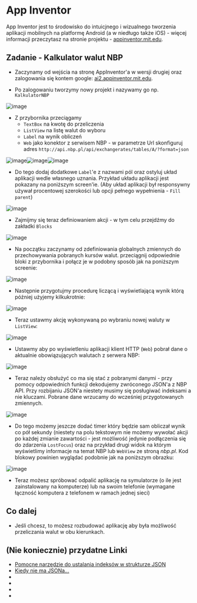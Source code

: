 # App Inventor

App Inventor jest to środowisko do intuicjnego i wizualnego tworzenia aplikacji mobilnych na platformę Android (a w niedługo także iOS) - więcej informacji przeczytasz na stronie projektu - [appinventor.mit.edu](https://appinventor.mit.edu/explore/about-us.html).

## Zadanie - Kalkulator walut NBP

- Zaczynamy od wejścia na stronę AppInventor'a w wersji drugiej oraz zalogowania się kontem google: [ai2.appinventor.mit.edu](http://ai2.appinventor.mit.edu).

- Po zalogowaniu tworzymy nowy projekt i nazywamy go np. `KalkulatorNBP`

![image](assets/1.png)

- Z przybornika przeciągamy 
	- `TextBox` na kwotę do przeliczenia
	- `ListView` na listę walut do wyboru
	- `Label` na wynik obliczeń
	- `Web` jako konektor z serwisem NBP - w parametrze Url skonfiguruj adres `http://api.nbp.pl/api/exchangerates/tables/A/?format=json`
	
![image](assets/2.png)![image](assets/3.png)![image](assets/4.png)	

- Do tego dodaj dodatkowe `Label`'e z nazwami pól oraz ostyluj układ aplikacji wedle własnego uznania. Przykład układu aplikacji jest pokazany na poniższym screen'ie. (Aby układ aplikacji był responsywny używał procentowej szerokości lub opcji pełnego wypełnienia - `Fill parent`)

![image](assets/5.png)

- Zajmijmy się teraz definiowaniem akcji - w tym celu przejdźmy do zakładki `Blocks`

![image](assets/6.png)

- Na początku zaczynamy od zdefiniowania globalnych zmiennych do przechowywania pobranych kursów walut. 
przeciągnij odpowiednie bloki z przybornika i połącz je w podobny sposób jak na poniższym screenie:

![image](assets/7.png)

- Następnie przygotujmy procedurę liczącą i wyświetlającą wynik którą później użyjemy kilkukrotnie:

![image](assets/8.png)

- Teraz ustawmy akcję wykonywaną po wybraniu nowej waluty w `ListView`:

![image](assets/9.png)

- Ustawmy aby po wyświetleniu aplikacji klient HTTP (`Web`) pobrał dane o aktualnie obowiązujących walutach z serwera NBP:

![image](assets/10.png)

- Teraz należy obsłużyć co ma się stać z pobranymi danymi - przy pomocy odpowiednich funkcji dekodujemy zwróconego JSON'a z NBP API. Przy rozbijaniu JSON'a niestety musimy się posługiwać indeksami a nie kluczami. Pobrane dane wrzucamy do wcześniej przygotowanych zmiennych.

![image](assets/11.png)

- Do tego możemy jeszcze dodać timer który będzie sam obliczał wynik co pół sekundy (niestety na polu tekstowym nie możemy wywołać akcji po każdej zmianie zawartości - jest możliwość jedynie podłączenia się do zdarzenia `LostFocus`) oraz na przykład drugi widok na którym wyświetlimy informacje na temat NBP lub `WebView` ze stroną *nbp.pl*. Kod blokowy powinien wyglądać podobnie jak na poniższym obrazku:

![image](assets/12.png)

- Teraz możesz spróbować odpalić aplikację na symulatorze (o ile jest zainstalowany na komputerze) lub na swoim telefonie (wymagane łączność komputera z telefonem w ramach jednej sieci)

## Co dalej

- Jeśli chcesz, to możesz rozbudować aplikację aby była możliwość przeliczania walut w obu kierunkach.


## (Nie koniecznie) przydatne Linki

- [Pomocne narzędzie do ustalania indeksów w strukturze JSON](https://community.thunkable.com/t/easy-to-decode-large-information-with-json-format/6132)
- [Kiedy nie ma JSONa...](https://www.youtube.com/watch?v=b4QDxoWlPFw)
- [<Display Name>](<Website URL>)
- [<Display Name>](<Website URL>)
- [<Display Name>](<Website URL>)
- [<Display Name>](<Website URL>)
